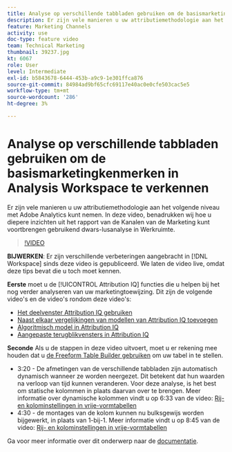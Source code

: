 ```yaml
---
title: Analyse op verschillende tabbladen gebruiken om de basismarketingkenmerken in Analysis Workspace te verkennen
description: Er zijn vele manieren u uw attributiemethodologie aan het volgende niveau met Adobe Analytics kunt nemen. In deze video, benadrukken wij hoe u diepere inzichten uit het rapport van de Kanalen van de Marketing kunt voortbrengen gebruikend dwars-lusanalyse in Werkruimte.
feature: Marketing Channels
activity: use
doc-type: feature video
team: Technical Marketing
thumbnail: 39237.jpg
kt: 6067
role: User
level: Intermediate
exl-id: b5843678-6444-453b-a9c9-1e301ffca876
source-git-commit: 84984ad9bf65cfc69117e40ac0e0cfe503cac5e5
workflow-type: tm+mt
source-wordcount: '286'
ht-degree: 3%

---
```


# Analyse op verschillende tabbladen gebruiken om de basismarketingkenmerken in Analysis Workspace te verkennen

Er zijn vele manieren u uw attributiemethodologie aan het volgende niveau met Adobe Analytics kunt nemen. In deze video, benadrukken wij hoe u diepere inzichten uit het rapport van de Kanalen van de Marketing kunt voortbrengen gebruikend dwars-lusanalyse in Werkruimte.

>[!VIDEO](https://video.tv.adobe.com/v/39237/?quality=12&learn=on)

**BIJWERKEN**: Er zijn verschillende verbeteringen aangebracht in [!DNL Workspace] sinds deze video is gepubliceerd. We laten de video live, omdat deze tips bevat die u toch moet kennen.

**Eerste** moet u de [!UICONTROL Attribution IQ] functies die u helpen bij het nog verder analyseren van uw marketingtoewijzing. Dit zijn de volgende video&#39;s en de video&#39;s rondom deze video&#39;s:

* [Het deelvenster Attribution IQ gebruiken](using-the-attribution-iq-panel.md)
* [Naast elkaar vergelijkingen van modellen van Attribution IQ toevoegen](adding-side-by-side-comparisons-of-attribution-iq-models.md)
* [Algoritmisch model in Attribution IQ](algorithmic-model-in-attribution-iq.md)
* [Aangepaste terugblikvensters in Attribution IQ](custom-lookback-windows-in-attribution-iq.md)

**Seconde** Als u de stappen in deze video uitvoert, moet u er rekening mee houden dat u [de Freeform Table Builder gebruiken](../building-freeform-tables/using-the-freeform-table-builder-in-analysis-workspace.md) om uw tabel in te stellen.

* 3:20 - De afmetingen van de verschillende tabbladen zijn automatisch dynamisch wanneer ze worden neergezet. Dit betekent dat hun waarden na verloop van tijd kunnen veranderen. Voor deze analyse, is het best om statische kolommen in plaats daarvan over te brengen. Meer informatie over dynamische kolommen vindt u op 6:33 van de video: [Rij- en kolominstellingen in vrije-vormtabellen](../building-freeform-tables/row-and-column-settings-in-freeform-tables.md)
* 4:30 - de montages van de kolom kunnen nu bulksgewijs worden bijgewerkt, in plaats van 1-bij-1. Meer informatie vindt u op 8:45 van de video: [Rij- en kolominstellingen in vrije-vormtabellen](../building-freeform-tables/row-and-column-settings-in-freeform-tables.md)

Ga voor meer informatie over dit onderwerp naar de [documentatie](https://experienceleague.adobe.com/docs/analytics/analyze/analysis-workspace/attribution/models.html).
